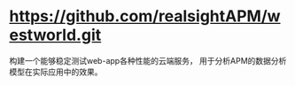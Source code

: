 # https://github.com/realsightAPM/westworld.git

构建一个能够稳定测试web-app各种性能的云端服务，
用于分析APM的数据分析模型在实际应用中的效果。